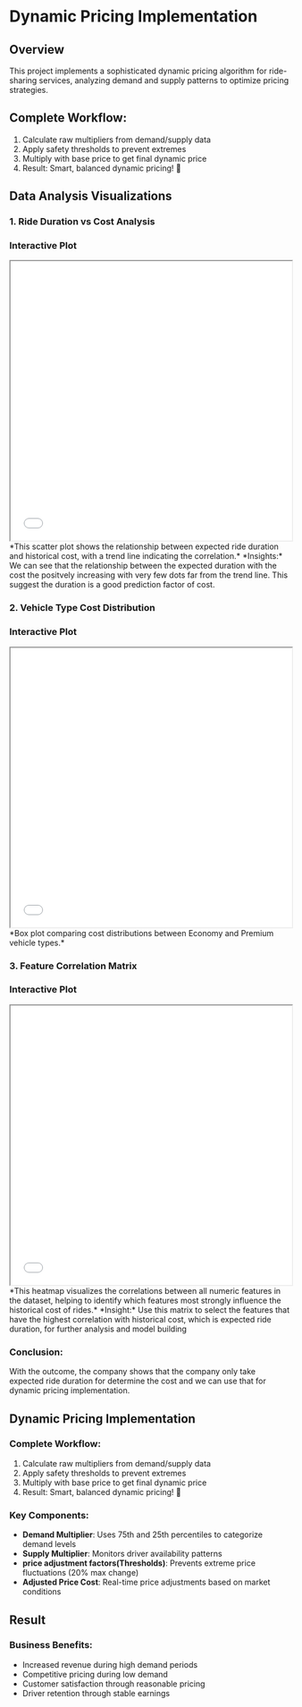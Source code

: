 # Dynamic Pricing Implementation

## Overview
This project implements a sophisticated dynamic pricing algorithm for ride-sharing services, analyzing demand and supply patterns to optimize pricing strategies.

## Complete Workflow:
1. Calculate raw multipliers from demand/supply data
2. Apply safety thresholds to prevent extremes
3. Multiply with base price to get final dynamic price
4. Result: Smart, balanced dynamic pricing! 🎯

## Data Analysis Visualizations

### 1. Ride Duration vs Cost Analysis
### Interactive Plot
<iframe src="plots/Expected_Ride_Duration_vs_Historical_Cost_of_Ride.html" width="100%" height="500"></iframe>
*This scatter plot shows the relationship between expected ride duration and historical cost, with a trend line indicating the correlation.*
*Insights:* We can see that the relationship between the expected duration with the cost the positvely increasing with very few dots far from the trend line. This suggest the duration is a good prediction factor of cost.

### 2. Vehicle Type Cost Distribution
### Interactive Plot
<iframe src="plots/Distribution_of_Historical_Cost_of_Rides_by_Vehicle_Type.html" width="100%" height="500"></iframe>
*Box plot comparing cost distributions between Economy and Premium vehicle types.*

### 3. Feature Correlation Matrix
### Interactive Plot
<iframe src="plots/Correlation_Matrix_of_Features.html" width="100%" height="500"></iframe>
*This heatmap visualizes the correlations between all numeric features in the dataset, helping to identify which features most strongly influence the historical cost of rides.*
*Insight:* Use this matrix to select the features that have the highest correlation with historical cost, which is expected ride duration, for further analysis and model building

### Conclusion:
With the outcome, the company shows that the company only take expected ride duration for determine the cost and we can use that for dynamic pricing implementation. 

## Dynamic Pricing Implementation

### Complete Workflow:
1. Calculate raw multipliers from demand/supply data
2. Apply safety thresholds to prevent extremes
3. Multiply with base price to get final dynamic price
4. Result: Smart, balanced dynamic pricing! 🎯

### Key Components:
- **Demand Multiplier**: Uses 75th and 25th percentiles to categorize demand levels
- **Supply Multiplier**: Monitors driver availability patterns
- **price adjustment factors(Thresholds)**: Prevents extreme price fluctuations (20% max change)
- **Adjusted Price Cost**: Real-time price adjustments based on market conditions

## Result
### Business Benefits:
- Increased revenue during high demand periods
- Competitive pricing during low demand
- Customer satisfaction through reasonable pricing
- Driver retention through stable earnings